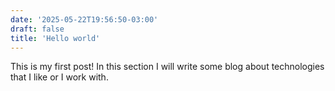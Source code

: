```yaml
---
date: '2025-05-22T19:56:50-03:00'
draft: false
title: 'Hello world'
---
```

This is my first post! In this section I will write some blog about technologies that I like or I work with.
